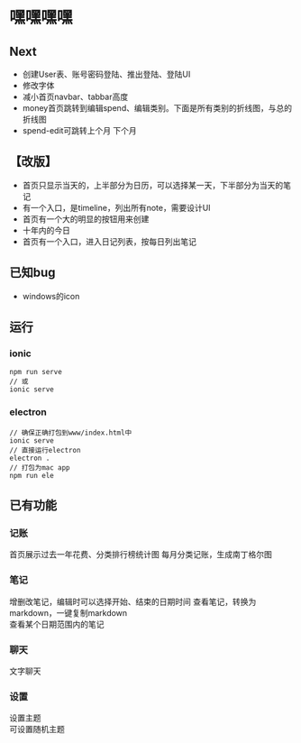 # 嘿嘿嘿嘿

## Next
* 创建User表、账号密码登陆、推出登陆、登陆UI
* 修改字体
* 减小首页navbar、tabbar高度
* money首页跳转到编辑spend、编辑类别。下面是所有类别的折线图，与总的折线图
* spend-edit可跳转上个月 下个月

## 【改版】
* 首页只显示当天的，上半部分为日历，可以选择某一天，下半部分为当天的笔记
* 有一个入口，是timeline，列出所有note，需要设计UI
* 首页有一个大的明显的按钮用来创建
* 十年内的今日
* 首页有一个入口，进入日记列表，按每日列出笔记

## 已知bug
* windows的icon

## 运行
### ionic
```
npm run serve 
// 或
ionic serve
```

### electron
```
// 确保正确打包到www/index.html中
ionic serve 
// 直接运行electron
electron .
// 打包为mac app
npm run ele 
```

## 已有功能
### 记账
首页展示过去一年花费、分类排行榜统计图
每月分类记账，生成南丁格尔图
### 笔记
增删改笔记，编辑时可以选择开始、结束的日期时间
查看笔记，转换为markdown，一键复制markdown  
查看某个日期范围内的笔记  
### 聊天
文字聊天  
### 设置
设置主题  
可设置随机主题

